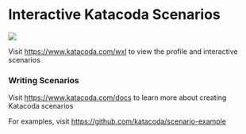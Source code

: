 # Interactive Katacoda Scenarios

[![](http://shields.katacoda.com/katacoda/wxl/count.svg)](https://www.katacoda.com/wxl "Get your profile on Katacoda.com")

Visit https://www.katacoda.com/wxl to view the profile and interactive scenarios

### Writing Scenarios
Visit https://www.katacoda.com/docs to learn more about creating Katacoda scenarios

For examples, visit https://github.com/katacoda/scenario-example
